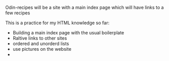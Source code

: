 Odin-recipes will be a site with a main index page which will have links to a few recipes

This is a practice for my HTML knowledge so far:
- Building a main index page with the usual boilerplate
- Raltive links to other sites
- ordered and unorderd lists
- use pictures on the website
- 